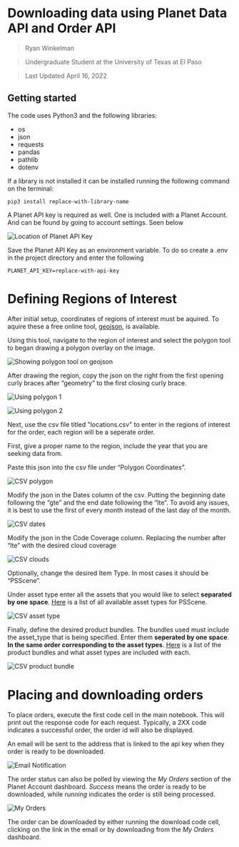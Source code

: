 # Downloading data using Planet Data API and Order API 

> Ryan Winkelman

> Undergraduate Student at the University of Texas at El Paso

> Last Updated April 16, 2022

## Getting started
The code uses Python3 and the following libraries:
 - os
 - json
 - requests
 - pandas
 - pathlib
 - dotenv
 
If a library is not installed it can be installed running the following command on the terminal:
 
`pip3 install replace-with-library-name`

A Planet API key is required as well. One is included with a Planet Account. And can be found by going to account settings.  Seen below

![Location of Planet API Key](https://github.com/ryanjwin/smallsatPlanetData/blob/main/images/Screen%20Shot%202022-04-16%20at%2012.18.04%20PM.png?raw=True)


Save the Planet API Key as an environment variable. To do so create a .env in the project directory and enter the following

`PLANET_API_KEY=replace-with-api-key`

# Defining Regions of Interest

After initial setup, coordinates of regions of interest must be aquired. To aquire these a free online tool, [geojson](http://geojson.io), is available. 

Using this tool, navigate to the region of interest and select the polygon tool to began drawing a polygon overlay on the image.

![Showing polygon tool on geojson](https://github.com/ryanjwin/smallsatPlanetData/blob/main/images/Screen%20Shot%202022-04-16%20at%201.08.41%20PM.png?raw=True)

After drawing the region, copy the json on the right from the first opening curly braces after “geometry” to the first closing curly brace.

![Using polygon 1](https://github.com/ryanjwin/smallsatPlanetData/blob/main/images/Screen%20Shot%202022-04-16%20at%201.14.46%20PM.png?raw=True)

![Using polygon 2](https://github.com/ryanjwin/smallsatPlanetData/blob/main/images/Screen%20Shot%202022-04-16%20at%201.14.52%20PM.png?raw=True)

Next, use the csv file titled "locations.csv" to enter in the regions of interest for the order, each region will be a seperate order.

First, give a proper name to the region, include the year that you are seeking data from.

Paste this json into the csv file under “Polygon Coordinates”.

![CSV polygon](https://github.com/ryanjwin/smallsatPlanetData/blob/main/images/Screen%20Shot%202022-04-16%20at%201.14.59%20PM.png?raw=True)

Modify the json in the Dates column of the csv. Putting the beginning date following the “gte” and the end date following the “lte”. To avoid any issues, it is best to use the first of every month instead of the last day of the month.


![CSV dates](https://github.com/ryanjwin/smallsatPlanetData/blob/main/images/Screen%20Shot%202022-04-16%20at%201.15.04%20PM.png?raw=True)

Modify the json in the Code Coverage column. Replacing the number after “lte” with the desired cloud coverage

![CSV clouds](https://github.com/ryanjwin/smallsatPlanetData/blob/main/images/Screen%20Shot%202022-04-16%20at%201.15.11%20PM.png?raw=True)

Optionally, change the desired Item Type. In most cases it should be “PSScene”. 

Under asset type enter all the assets that you would like to select **separated by one space**. [Here](https://developers.planet.com/docs/data/psscene/) is a list of all available asset types for PSScene.


![CSV asset type](https://github.com/ryanjwin/smallsatPlanetData/blob/main/images/Screen%20Shot%202022-04-16%20at%201.15.17%20PM.png?raw=True)

Finally, define the desired product bundles. The bundles used must include the asset_type that is being specified.  Enter them **seperated by one space**.  **In the same order corresponding to the asset types**.  [Here](https://developers.planet.com/docs/orders/product-bundles-reference/) is a list of the product bundles and what asset types are included with each.

![CSV product bundle](https://github.com/ryanjwin/smallsatPlanetData/blob/main/images/Screen%20Shot%202022-04-18%20at%205.49.15%20PM.png?raw=True)

# Placing and downloading orders

To place orders, execute the first code cell in the main notebook.  This will print out the response code for each request.  Typically, a 2XX code indicates a successful order, the order id will also be displayed.

An email will be sent to the address that is linked to the api key when they order is ready to be downloaded.


![Email Notification](https://github.com/ryanjwin/smallsatPlanetData/blob/main/images/Screen%20Shot%202022-04-19%20at%201.44.38%20PM.png?raw=True)

The order status can also be polled by viewing the *My Orders* section of the Planet Account dashboard. *Success* means the order is ready to be downloaded, while *running* indicates the order is still being processed.

![My Orders](https://github.com/ryanjwin/smallsatPlanetData/blob/main/images/Screen%20Shot%202022-04-19%20at%201.43.24%20PM.png?raw=True)

The order can be downloaded by either running the download code cell, clicking on the link in the email or by downloading from the *My Orders* dashboard.
